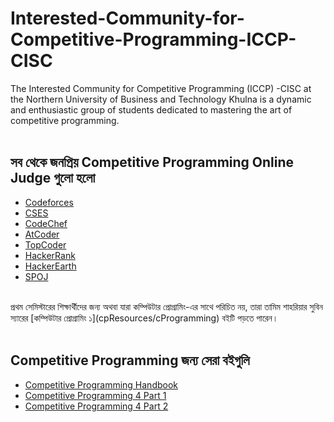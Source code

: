 # Interested-Community-for-Competitive-Programming-ICCP-CISC
The Interested Community for Competitive Programming (ICCP) -CISC at the Northern University of Business and Technology Khulna is a dynamic and enthusiastic group of students dedicated to mastering the art of competitive programming. <br> <br> 
## সব থেকে জনপ্রিয় Competitive Programming Online Judge গুলো হলো 

- [Codeforces](https://codeforces.com)
- [CSES](https://cses.fi)
- [CodeChef](https://www.codechef.com)
- [AtCoder](https://atcoder.jp)
- [TopCoder](https://www.topcoder.com)
- [HackerRank](https://www.hackerrank.com)
- [HackerEarth](https://www.hackerearth.com)
- [SPOJ](https://www.spoj.com)
<br>
প্রথম সেমিস্টারের শিক্ষার্থীদের জন্য অথবা যারা কম্পিউটার প্রোগ্রামিং-এর সাথে পরিচিত নয়, তারা তামিম শাহরিয়ার সুবিন স্যারের [কম্পিউটার প্রোগ্রামিং ১](cpResources/cProgramming) বইটি পড়তে পারেন। <br> <br>

## Competitive Programming জন্য সেরা বইগুলি

- [Competitive Programming Handbook](cpResources/cpBooks/CompetitiveProgrammersHandbook.pdf)
- [Competitive Programming 4 Part 1](cpResources/cpBooks/CompetitiveProgramming4Book1.pdf)
- [Competitive Programming 4 Part 2](cpResources/cpBooks/CompetitiveProgramming4Book2.pdf)
